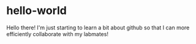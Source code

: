# hello-world

Hello there! I'm just starting to learn a bit about github so that I can more efficiently collaborate with my labmates!
